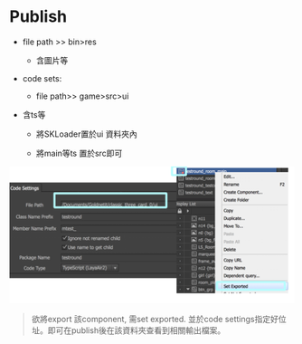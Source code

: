 # Publish

* file path &gt;&gt; bin&gt;res

  * 含圖片等

* code sets:

  * file path&gt;&gt; game&gt;src&gt;ui

* 含ts等

  * 將SKLoader置於ui 資料夾內

  * 將main等ts 置於src即可

![](/assets/codesettings.png)

> 欲將export 該component, 需set exported. 並於code settings指定好位址。即可在publish後在該資料夾查看到相關輸出檔案。



